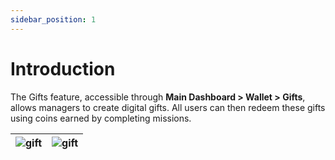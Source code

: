 ```yaml
---
sidebar_position: 1
---
```


# Introduction

The Gifts feature, accessible through **Main Dashboard > Wallet > Gifts**, allows managers to create digital gifts. All users can then redeem these gifts using coins earned by completing missions.

|![gift](../../../../static/img/integration/vision/gift/giftIntro1.png)|![gift](../../../../static/img/integration/vision/gift/giftIntro2.png)|
|:--------------------------------|:--------------------------------|
